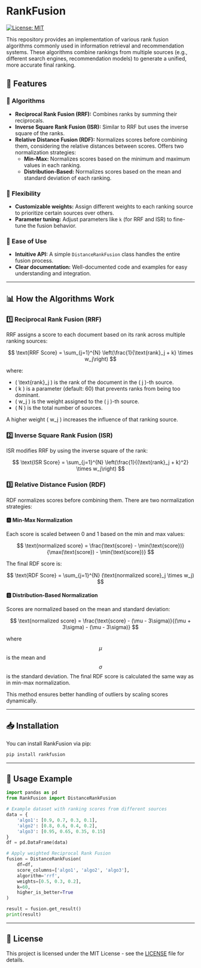 # RankFusion

[![License: MIT](https://img.shields.io/badge/License-MIT-yellow.svg)](https://opensource.org/licenses/MIT)

This repository provides an implementation of various rank fusion algorithms commonly used in information retrieval and recommendation systems. These algorithms combine rankings from multiple sources (e.g., different search engines, recommendation models) to generate a unified, more accurate final ranking.

## 🚀 Features

### 🧠 Algorithms

* **Reciprocal Rank Fusion (RRF):** Combines ranks by summing their reciprocals.
* **Inverse Square Rank Fusion (ISR):** Similar to RRF but uses the inverse square of the ranks.
* **Relative Distance Fusion (RDF):** Normalizes scores before combining them, considering the relative distances between scores. Offers two normalization strategies:
  * **Min-Max:** Normalizes scores based on the minimum and maximum values in each ranking.
  * **Distribution-Based:** Normalizes scores based on the mean and standard deviation of each ranking.

### 🔧 Flexibility

* **Customizable weights:** Assign different weights to each ranking source to prioritize certain sources over others.
* **Parameter tuning:** Adjust parameters like `k` (for RRF and ISR) to fine-tune the fusion behavior.

### 🎯 Ease of Use

* **Intuitive API:** A simple `DistanceRankFusion` class handles the entire fusion process.
* **Clear documentation:** Well-documented code and examples for easy understanding and integration.

---

## 📊 How the Algorithms Work

### 1️⃣ Reciprocal Rank Fusion (RRF)

RRF assigns a score to each document based on its rank across multiple ranking sources:

$$
\text{RRF Score} = \sum_{j=1}^{N} \left(\frac{1}{\text{rank}_j + k} \times w_j\right)
$$

where:

- \( \text{rank}_j \) is the rank of the document in the \( j \)-th source.
- \( k \) is a parameter (default: 60) that prevents ranks from being too dominant.
- \( w_j \) is the weight assigned to the \( j \)-th source.
- \( N \) is the total number of sources.

A higher weight \( w_j \) increases the influence of that ranking source.

### 2️⃣ Inverse Square Rank Fusion (ISR)

ISR modifies RRF by using the inverse square of the rank:

$$
\text{ISR Score} = \sum_{j=1}^{N} \left(\frac{1}{(\text{rank}_j + k)^2} \times w_j\right)
$$

### 3️⃣ Relative Distance Fusion (RDF)

RDF normalizes scores before combining them. There are two normalization strategies:

#### 🅰️ **Min-Max Normalization**

Each score is scaled between 0 and 1 based on the min and max values:

$$
\text{normalized score} = \frac{\text{score} - \min(\text{score})}{\max(\text{score}) - \min(\text{score})}
$$

The final RDF score is:

$$
\text{RDF Score} = \sum_{j=1}^{N} (\text{normalized score}_j \times w_j)
$$

#### 🅱️ **Distribution-Based Normalization**

Scores are normalized based on the mean and standard deviation:

$$
\text{normalized score} = \frac{\text{score} - (\mu - 3\sigma)}{(\mu + 3\sigma) - (\mu - 3\sigma)}
$$

where $$\mu$$ is the mean and $$\sigma$$ is the standard deviation. 
The final RDF score is calculated the same way as in min-max normalization.

This method ensures better handling of outliers by scaling scores dynamically.

---

## 📥 Installation

You can install RankFusion via pip:

```bash
pip install rankfusion
```

---

## 📌 Usage Example

```python
import pandas as pd
from RankFusion import DistanceRankFusion

# Example dataset with ranking scores from different sources
data = {
    'algo1': [0.9, 0.7, 0.3, 0.1],
    'algo2': [0.8, 0.6, 0.4, 0.2],
    'algo3': [0.95, 0.65, 0.35, 0.15]
}
df = pd.DataFrame(data)

# Apply weighted Reciprocal Rank Fusion
fusion = DistanceRankFusion(
    df=df,
    score_columns=['algo1', 'algo2', 'algo3'],
    algorithm='rrf',
    weights=[0.5, 0.3, 0.2],
    k=60,
    higher_is_better=True
)

result = fusion.get_result()
print(result)
```

---

## 📜 License

This project is licensed under the MIT License - see the [LICENSE](LICENSE) file for details.

